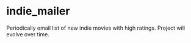 # indie_mailer
Periodically email list of new indie movies with high ratings. Project will evolve over time.
